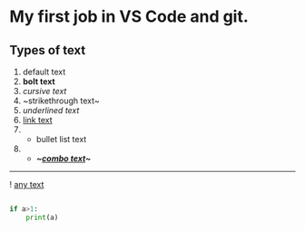 # My first job in VS Code and git.

## Types of text


1. default text
1. **bolt text**
1. *cursive text*
1. ~strikethrough text~
1. _underlined text_
1. [link text](https://github.com/mr-muriel/first/tree/main/new%20folder/index.html)
1. + bullet list text
1. + ***~_[combo text](https://github.com/mr-muriel/first/tree/main/new%20folder/index.html)_~***

---

! [any text](https://github.com/mr-muriel/first/tree/main/new%20folder "new folder")


```python

if a>1:
    print(a)

```
